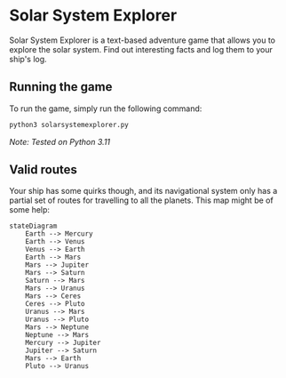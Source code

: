 # Solar System Explorer

Solar System Explorer is a text-based adventure game that allows you to explore the solar system. Find out interesting facts and log them to your ship's log.

## Running the game

To run the game, simply run the following command:

```bash
python3 solarsystemexplorer.py
```

*Note: Tested on Python 3.11*

## Valid routes

Your ship has some quirks though, and its navigational system only has a partial set of routes for travelling to all the planets. This map might be of some help:

```mermaid
stateDiagram
    Earth --> Mercury 
    Earth --> Venus 
    Venus --> Earth 
    Earth --> Mars 
    Mars --> Jupiter 
    Mars --> Saturn 
    Saturn --> Mars 
    Mars --> Uranus 
    Mars --> Ceres
    Ceres --> Pluto
    Uranus --> Mars 
    Uranus --> Pluto 
    Mars --> Neptune 
    Neptune --> Mars 
    Mercury --> Jupiter 
    Jupiter --> Saturn 
    Mars --> Earth
    Pluto --> Uranus
```
